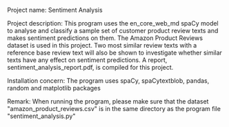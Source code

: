 Project name: Sentiment Analysis

Project description: This program uses the en_core_web_md spaCy model to analyse and classify a sample set of customer product review texts and makes sentiment predictions on them. The Amazon Product Reviews dataset is used in this project. Two most similar review texts with a reference base review text will also be shown to investigate whether similar texts have any effect on sentiment predictions. A report, sentiment_analysis_report.pdf, is compiled for this project.

Installation concern: The program uses spaCy, spaCytextblob, pandas, random and matplotlib packages

Remark: When running the program, please make sure that the dataset "amazon_product_reviews.csv" is in the same directory as the program file "sentiment_analysis.py"

